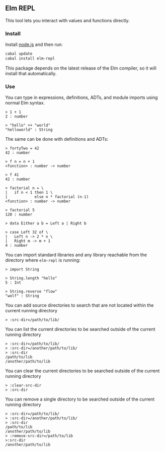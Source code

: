 ## Elm REPL

This tool lets you interact with values and functions directly.

### Install

Install [node.js](http://nodejs.org/download/) and then run:

```bash
cabal update
cabal install elm-repl
```

This package depends on the latest release of the Elm compiler, so
it will install that automatically.

### Use

You can type in expressions, definitions, ADTs, and module imports
using normal Elm syntax. 

```
> 1 + 1
2 : number

> "hello" ++ "world"
"helloworld" : String
```

The same can be done with definitions and ADTs:

```
> fortyTwo = 42
42 : number

> f n = n + 1
<function> : number -> number

> f 41
42 : number

> factorial n = \
|   if n < 1 then 1 \
|            else n * factorial (n-1)
<function> : number -> number

> factorial 5   
120 : number

> data Either a b = Left a | Right b

> case Left 32 of \
|   Left n -> 2 * n \
|   Right m -> m + 1
4 : number
```

You can import standard libraries and any library
reachable from the directory where `elm-repl` is running:

```
> import String

> String.length "hello"
5 : Int

> String.reverse "flow"
"wolf" : String
```

You can add source directories to search that are not located
within the current running directory

```
> :src-dir=/path/to/lib/
```

You can list the current directories to be searched outside
of the current running directory

```
> :src-dir=/path/to/lib/
> :src-dir=/another/path/to/lib/
> :src-dir
/path/to/lib
/another/path/to/lib
```

You can clear the current directories to be searched outside
of the current running directory
```
> :clear-src-dir
> :src-dir
```

You can remove a single directory to be searched outside of
the current running directory

```
> :src-dir=/path/to/lib/
> :src-dir=/another/path/to/lib/
> :src-dir
/path/to/lib
/another/path/to/lib
> :remove-src-dir=/path/to/lib
>:src-dir
/another/path/to/lib
```

